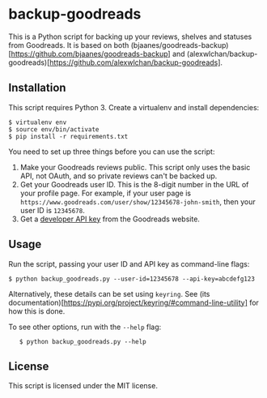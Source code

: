 # backup-goodreads

This is a Python script for backing up your reviews, shelves and statuses from 
Goodreads.
It is based on both 
(bjaanes/goodreads-backup)[https://github.com/bjaanes/goodreads-backup] and 
(alexwlchan/backup-goodreads)[https://github.com/alexwlchan/backup-goodreads].

## Installation

This script requires Python 3. Create a virtualenv and install dependencies:

```shell
$ virtualenv env
$ source env/bin/activate
$ pip install -r requirements.txt
```

You need to set up three things before you can use the script:

1.  Make your Goodreads reviews public. This script only uses the basic
    API, not OAuth, and so private reviews can't be backed up.
2.  Get your Goodreads user ID. This is the 8-digit number in the URL of
    your profile page. For example, if your user page is
    `https://www.goodreads.com/user/show/12345678-john-smith`, then your
    user ID is `12345678`.
3.  Get a [developer API key](https://www.goodreads.com/api/keys) from
    the Goodreads website.

## Usage

Run the script, passing your user ID and API key as command-line flags:

```shell
$ python backup_goodreads.py --user-id=12345678 --api-key=abcdefg123
```
Alternatively, these details can be set using `keyring`.
See (its documentation)[https://pypi.org/project/keyring/#command-line-utility]
for how this is done.  

To see other options, run with the ``--help`` flag:

```shell
   $ python backup_goodreads.py --help
```

## License

This script is licensed under the MIT license.